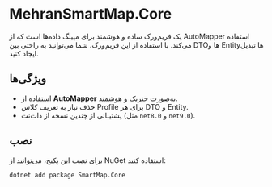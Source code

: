 # MehranSmartMap.Core

یک فریم‌ورک ساده و هوشمند برای مپینگ داده‌ها است که از 
AutoMapper 
استفاده می‌کند. با استفاده از این فریم‌ورک، شما می‌توانید به راحتی بین DTOها و Entityها تبدیل ایجاد کنید.

## ویژگی‌ها

- استفاده از **AutoMapper** به‌صورت جنریک و هوشمند.
- حذف نیاز به تعریف کلاس Profile برای هر DTO و Entity.
- پشتیبانی از چندین نسخه از دات‌نت (مثل `net8.0` و `net9.0`).

## نصب

برای نصب این پکیج، می‌توانید از NuGet استفاده کنید:


```bash
dotnet add package SmartMap.Core
